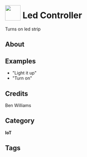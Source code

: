 # <img src="https://raw.githack.com/FortAwesome/Font-Awesome/master/svgs/solid/lightbulb.svg" card_color="#CF2B23" width="50" height="50" style="vertical-align:bottom"/> Led Controller
Turns on led strip

## About


## Examples
* "Light it up"
* "Turn on"

## Credits
Ben Williams

## Category
**IoT**

## Tags

